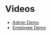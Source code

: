 # Videos
* [Admin Demo](https://drive.google.com/file/d/1P4JhTqPHtCF0o_bLEOoM3mn5HpTRZoy8/view?usp=drive_link)
* [Employee Demo](https://drive.google.com/file/d/1SoduGAP3McSJAwu_bsafyY0r__GXeVAQ/view?usp=drive_link)

